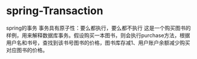 # spring-Transaction
spring的事务
事务具有原子性：要么都执行，要么都不执行
这是一个购买图书的样例，用来解释数据库事务。假设购买一本图书，则会执行purchase方法，根据用户名和书号，查找到该书号图书的价格，图书库存减1、用户账户余额减少购买对应图书的价格。
